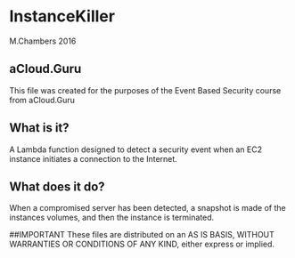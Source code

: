 # InstanceKiller

M.Chambers 2016

## aCloud.Guru

This file was created for the purposes of the Event Based Security course from aCloud.Guru

## What is it?
A Lambda function designed to detect a security event when an EC2 instance initiates a connection to the Internet.

## What does it do?
When a compromised server has been detected, a snapshot is made of the instances volumes, and then the instance is terminated.

##IMPORTANT
These files are distributed on an AS IS BASIS, WITHOUT WARRANTIES OR CONDITIONS OF ANY KIND, either express or implied.
  